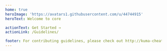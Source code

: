 ```yaml
---
home: true
heroImage: 'https://avatars1.githubusercontent.com/u/44744915'
heroText: Welcome to core

actionText: Get Started →
actionLink: /Guidelines/

footer: For contributing guidelines, please check out http://kuma-cheatsheet.github.io for more information.
---
```


